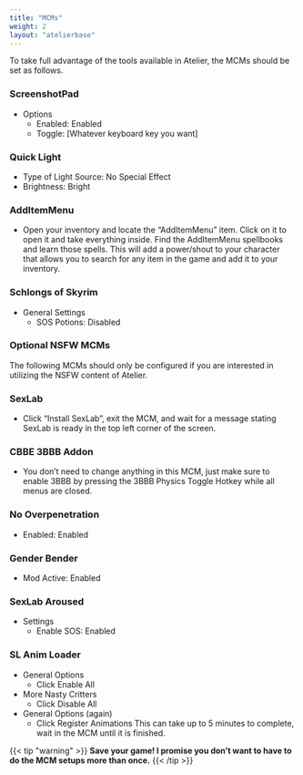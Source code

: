 ```yaml
---
title: "MCMs"
weight: 2
layout: "atelierbase"
---
```


To take full advantage of the tools available in Atelier, the MCMs should be set as follows.

### ScreenshotPad
- Options
  - Enabled: Enabled
  - Toggle: [Whatever keyboard key you want]

### Quick Light
- Type of Light Source: No Special Effect
- Brightness: Bright

### AddItemMenu
- Open your inventory and locate the “AddItemMenu” item. Click on it to open it and take everything inside. Find the AddItemMenu spellbooks and learn those spells. This will add a power/shout to your character that allows you to search for any item in the game and add it to your inventory.

### Schlongs of Skyrim
- General Settings
  - SOS Potions: Disabled

### Optional NSFW MCMs
The following MCMs should only be configured if you are interested in utilizing the NSFW content of Atelier.

### SexLab
- Click “Install SexLab”, exit the MCM, and wait for a message stating SexLab is ready in the top left corner of the screen.

### CBBE 3BBB Addon
- You don’t need to change anything in this MCM, just make sure to enable 3BBB by pressing the 3BBB Physics Toggle Hotkey while all menus are closed.

### No Overpenetration
- Enabled: Enabled

### Gender Bender
- Mod Active: Enabled

### SexLab Aroused
- Settings
  - Enable SOS: Enabled

### SL Anim Loader
- General Options
  - Click Enable All
- More Nasty Critters
  - Click Disable All
- General Options (again)
  - Click Register Animations This can take up to 5 minutes to complete, wait in the MCM until it is finished.

{{< tip "warning" >}}
**Save your game! I promise you don’t want to have to do the MCM setups more than once.**
{{< /tip >}} 